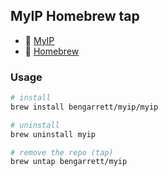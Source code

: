 ## MyIP Homebrew tap

- 🍺 [MyIP](https://github.com/bengarrett/myip)
- 🍻 [Homebrew](https://brew.sh/)

### Usage

```sh
# install
brew install bengarrett/myip/myip

# uninstall
brew uninstall myip

# remove the repo (tap)
brew untap bengarrett/myip
```
